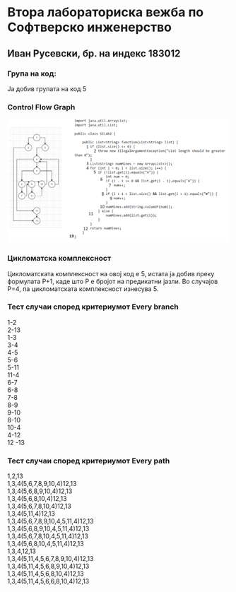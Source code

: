 # Втора лабораториска вежба по Софтверско инженерство

## Иван Русевски, бр. на индекс 183012

### Група на код: 

Ја добив групата на код 5

###  Control Flow Graph
![](Prasanje2.png) 

### Цикломатска комплексност

Цикломатската комплексност на овој код е 5, истата ја добив преку формулата P+1, каде што P е бројот на предикатни јазли. Во случајoв P=4, па цикломатската комплексност изнесува 5.

### Тест случаи според критериумот  Every branch
1-2  
2-13  
1-3  
3-4  
4-5  
5-6  
5-11  
11-4  
6-7  
6-8  
7-8  
8-9  
9-10  
8-10  
10-4  
4-12  
12 -13  
### Тест случаи според критериумот  Every path

1,2,13  
1,3,4(5,6,7,8,9,10,4)12,13  
1,3,4(5,6,8,9,10,4)12,13  
1,3,4(5,6,8,10,4)12,13  
1,3,4(5,6,7,8,10,4)12,13  
1,3,4(5,11,4)12,13  
1,3,4(5,6,7,8,9,10,4,5,11,4)12,13  
1,3,4(5,6,8,9,10,4,5,11,4)12,13  
1,3,4(5,6,7,8,10,4,5,11,4)12,13  
1,3,4(5,6,8,10,4,5,11,4)12,13  
1,3,4,12,13  
1,3,4(5,11,4,5,6,7,8,9,10,4)12,13  
1,3,4(5,11,4,5,6,8,9,10,4)12,13  
1,3,4(5,11,4,5,6,8,10,4)12,13  
1,3,4(5,11,4,5,6,6,8,10,4)12,13  


